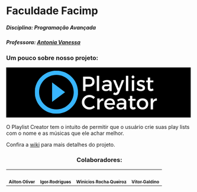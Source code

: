 # Faculdade Facimp

##### Disciplina: Programação Avançada
##### Professora: [Antonia Vanessa](https://github.com/AntoniaVanessa)

### Um pouco sobre nosso projeto:
![](https://raw.githubusercontent.com/Winicios22/Trabalho-de-progama-o-avan-ada/main/playlist%20creator%20logo%20menor.png)

O Playlist Creator tem o intuito de permitir que o usuário crie suas play lists com o nome e as músicas que ele achar melhor.  



Confira a [wiki](https://github.com/Winicios22/Trabalho-de-progama-o-avan-ada/wiki/Home/_edit) para mais detalhes do projeto.


<h3 align="center"> Colaboradores:</h3>
 
<table align="center">
  <tr>
    <td align="center"><a href="https://github.com/AiltonOliver"><img style="border-radius: 50%;" src="https://avatars.githubusercontent.com/u/65835233?s=60&v=4" width="100px;" alt=""/><br /><sub><b>Ailton Oliver </b></sub></a><br /></td>
   <td align="center"><a href="https://github.com/hygorr23"><img style="border-radius: 50%;" src="https://avatars.githubusercontent.com/u/65869986?v=4" width="100px;" alt=""/><br /><sub><b>Igor Rodrigues</b></sub></a><br /></td>
    <td align="center"><a href="https://github.com/Winicios22"><img style="border-radius: 50%;" src="https://avatars.githubusercontent.com/u/80604786?v=4" width="100px;" alt=""/><br /><sub><b>Winicios Rocha Queiroz</b></sub></a><br /></td>
   <td align="center"><a href="https://github.com/VDSG6"><img style="border-radius: 50%;" src="https://avatars.githubusercontent.com/u/84148798?v=4" width="100px;" alt=""/><br /><sub><b>Vitor Galdino</b></sub></a><br /></td>
  </tr>
 
</table>


